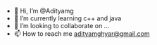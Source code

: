 - 👋 Hi, I’m @Adityamg
- 🌱 I’m currently learning c++ and java
- 💞️ I’m looking to collaborate on ...
- 📫 How to reach me adityamghyar@gmail.com

<!---
Adityamg/Adityamg is a ✨ special ✨ repository because its `README.md` (this file) appears on your GitHub profile.
You can click the Preview link to take a look at your changes.
--->
